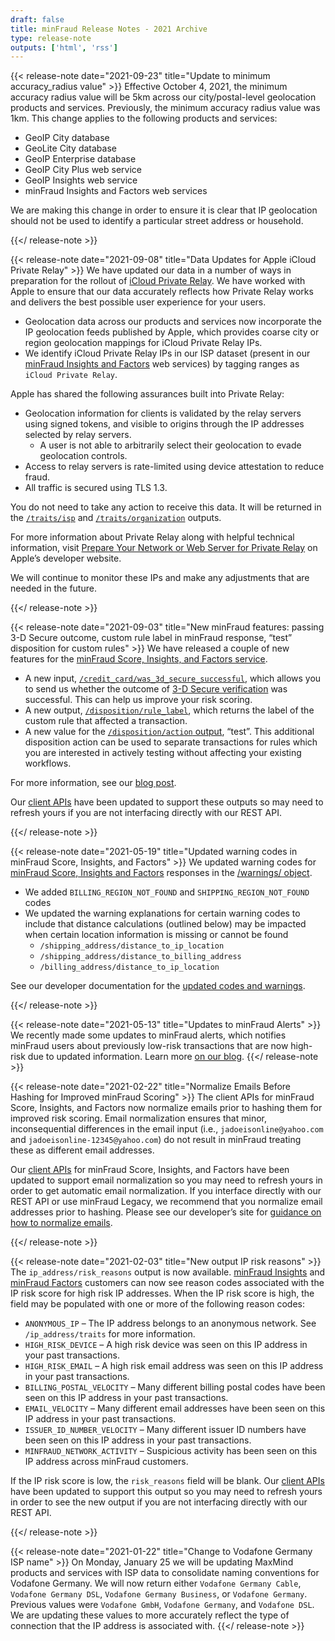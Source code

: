 ```yaml
---
draft: false
title: minFraud Release Notes - 2021 Archive
type: release-note
outputs: ['html', 'rss']
---
```


{{< release-note date="2021-09-23" title="Update to minimum accuracy_radius value" >}}
Effective October 4, 2021, the minimum accuracy radius value will be 5km across
our city/postal-level geolocation products and services. Previously, the minimum
accuracy radius value was 1km. This change applies to the following products and
services:

- GeoIP City database
- GeoLite City database
- GeoIP Enterprise database
- GeoIP City Plus web service
- GeoIP Insights web service
- minFraud Insights and Factors web services

We are making this change in order to ensure it is clear that IP geolocation
should not be used to identify a particular street address or household.

{{</ release-note >}}

{{< release-note date="2021-09-08" title="Data Updates for Apple iCloud Private Relay" >}}
We have updated our data in a number of ways in preparation for the rollout of
[iCloud Private Relay](https://developer.apple.com/support/prepare-your-network-for-icloud-private-relay/).
We have worked with Apple to ensure that our data accurately reflects how
Private Relay works and delivers the best possible user experience for your
users.

- Geolocation data across our products and services now incorporate the IP
  geolocation feeds published by Apple, which provides coarse city or region
  geolocation mappings for iCloud Private Relay IPs.
- We identify iCloud Private Relay IPs in our ISP dataset (present in our
  [minFraud Insights and Factors](https://www.maxmind.com/en/solutions/minfraud-services)
  web services) by tagging ranges as `iCloud Private Relay`.

Apple has shared the following assurances built into Private Relay:

- Geolocation information for clients is validated by the relay servers using
  signed tokens, and visible to origins through the IP addresses selected by
  relay servers.
  - A user is not able to arbitrarily select their geolocation to evade
    geolocation controls.
- Access to relay servers is rate-limited using device attestation to reduce
  fraud.
- All traffic is secured using TLS 1.3.

You do not need to take any action to receive this data. It will be returned in
the
[`/traits/isp`](/geoip/docs/web-services/responses/#schema--response--traits__isp)
and
[`/traits/organization`](/geoip/docs/web-services/responses/#schema--response--traits__organization)
outputs.

For more information about Private Relay along with helpful technical
information, visit
[Prepare Your Network or Web Server for Private Relay](https://developer.apple.com/support/prepare-your-network-for-icloud-private-relay/)
on Apple’s developer website.

We will continue to monitor these IPs and make any adjustments that are needed
in the future.

{{</ release-note >}}

{{< release-note date="2021-09-03" title="New minFraud features: passing 3-D Secure outcome, custom rule label in minFraud response, “test” disposition for custom rules" >}}
We have released a couple of new features for the
[minFraud Score, Insights, and Factors service](https://www.maxmind.com/en/solutions/minfraud-services).

- A new input,
  [`/credit_card/was_3d_secure_successful`](/minfraud/api-documentation/requests#schema--request--credit-card__was_3d_secure_successful),
  which allows you to send us whether the outcome of
  [3-D Secure verification](https://en.wikipedia.org/wiki/3-D_Secure) was
  successful. This can help us improve your risk scoring.
- A new output,
  [`/disposition/rule_label`](/minfraud/api-documentation/responses#schema--response--disposition__rule_label),
  which returns the label of the custom rule that affected a transaction.
- A new value for the
  [`/disposition/action` output](/minfraud/api-documentation/responses#schema--response--disposition__action),
  “test”. This additional disposition action can be used to separate
  transactions for rules which you are interested in actively testing without
  affecting your existing workflows.

For more information, see our
[blog post](https://blog.maxmind.com/2021/09/new-minfraud-features-passing-3-d-secure-outcome-custom-rule-label-in-minfraud-response-test-disposition-for-custom-rules/).

Our [client APIs](/minfraud/evaluate-a-transaction#links-to-maxmind-client-apis)
have been updated to support these outputs so may need to refresh yours if you
are not interfacing directly with our REST API.

{{</ release-note >}}

{{< release-note date="2021-05-19" title="Updated warning codes in minFraud Score, Insights, and Factors" >}}
We updated warning codes for [minFraud Score, Insights and Factors](/minfraud)
responses in the
[/warnings/ object](/minfraud/api-documentation/responses/#schema--response--warnings).

- We added `BILLING_REGION_NOT_FOUND` and `SHIPPING_REGION_NOT_FOUND` codes
- We updated the warning explanations for certain warning codes to include that
  distance calculations (outlined below) may be impacted when certain location
  information is missing or cannot be found
  - `/shipping_address/distance_to_ip_location`
  - `/shipping_address/distance_to_billing_address`
  - `/billing_address/distance_to_ip_location`

See our developer documentation for the
[updated codes and warnings](/minfraud/api-documentation/responses/#schema--response--warnings).

{{</ release-note >}}

{{< release-note date="2021-05-13" title="Updates to minFraud Alerts" >}} We
recently made some updates to minFraud alerts, which notifies minFraud users
about previously low-risk transactions that are now high-risk due to updated
information. Learn more
[on our blog](https://blog.maxmind.com/2021/05/what-are-minfraud-alerts-and-what-do-i-do-with-them/).
{{</ release-note >}}

{{< release-note date="2021-02-22" title="Normalize Emails Before Hashing for Improved minFraud Scoring" >}}
The client APIs for minFraud Score, Insights, and Factors now normalize emails
prior to hashing them for improved risk scoring. Email normalization ensures
that minor, inconsequential differences in the email input (i.e.,
`jadoeisonline@yahoo.com` and `jadoeisonline-12345@yahoo.com`) do not result in
minFraud treating these as different email addresses.

Our [client APIs](/minfraud/evaluate-a-transaction#links-to-maxmind-client-apis)
for minFraud Score, Insights, and Factors have been updated to support email
normalization so you may need to refresh yours in order to get automatic email
normalization. If you interface directly with our REST API or use minFraud
Legacy, we recommend that you normalize email addresses prior to hashing. Please
see our developer’s site for
[guidance on how to normalize emails](/minfraud/normalizing-email-addresses-for-minfraud).

{{</ release-note >}}

{{< release-note date="2021-02-03" title="New output IP risk reasons" >}} The
`ip_address/risk_reasons` output is now available.
[minFraud Insights](https://www.maxmind.com/en/solutions/minfraud-services) and
[minFraud Factors](https://www.maxmind.com/en/solutions/minfraud-services/minfraud-factors)
customers can now see reason codes associated with the IP risk score for high
risk IP addresses. When the IP risk score is high, the field may be populated
with one or more of the following reason codes:

- `ANONYMOUS_IP` – The IP address belongs to an anonymous network. See
  `/ip_address/traits` for more information.
- `HIGH_RISK_DEVICE` – A high risk device was seen on this IP address in your
  past transactions.
- `HIGH_RISK_EMAIL` – A high risk email address was seen on this IP address in
  your past transactions.
- `BILLING_POSTAL_VELOCITY` – Many different billing postal codes have been seen
  on this IP address in your past transactions.
- `EMAIL_VELOCITY` – Many different email addresses have been seen on this IP
  address in your past transactions.
- `ISSUER_ID_NUMBER_VELOCITY` – Many different issuer ID numbers have been seen
  on this IP address in your past transactions.
- `MINFRAUD_NETWORK_ACTIVITY` – Suspicious activity has been seen on this IP
  address across minFraud customers.

If the IP risk score is low, the `risk_reasons` field will be blank. Our
[client APIs](/minfraud/evaluate-a-transaction#links-to-maxmind-client-apis)
have been updated to support this output so you may need to refresh yours in
order to see the new output if you are not interfacing directly with our REST
API.

{{</ release-note >}}

{{< release-note date="2021-01-22" title="Change to Vodafone Germany ISP name" >}}
On Monday, January 25 we will be updating MaxMind products and services with ISP
data to consolidate naming conventions for Vodafone Germany. We will now return
either `Vodafone Germany Cable`, `Vodafone Germany DSL`,
`Vodafone Germany Business`, or `Vodafone Germany`. Previous values were
`Vodafone GmbH`, `Vodafone Germany`, and `Vodafone DSL`. We are updating these
values to more accurately reflect the type of connection that the IP address is
associated with. {{</ release-note >}}
